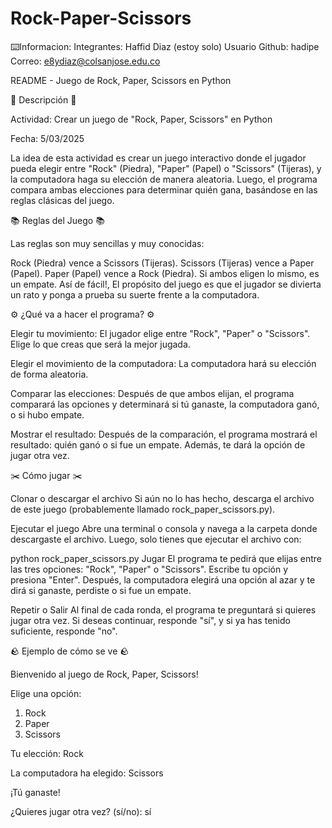 # Rock-Paper-Scissors



⌨️Informacion:
Integrantes: Haffid Diaz (estoy solo)
Usuario Github: hadipe
Correo: e8ydiaz@colsanjose.edu.co

README - Juego de Rock, Paper, Scissors en Python

📰 Descripción 📰

Actividad: Crear un juego de "Rock, Paper, Scissors" en Python

Fecha: 5/03/2025

La idea de esta actividad es crear un juego interactivo donde el jugador pueda elegir entre "Rock" (Piedra), "Paper" (Papel) o "Scissors" (Tijeras), y la computadora haga su elección de manera aleatoria. Luego, el programa compara ambas elecciones para determinar quién gana, basándose en las reglas clásicas del juego.





📚 Reglas del Juego 📚

Las reglas son muy sencillas y muy conocidas:

Rock (Piedra) vence a Scissors (Tijeras).
Scissors (Tijeras) vence a Paper (Papel).
Paper (Papel) vence a Rock (Piedra).
Si ambos eligen lo mismo, es un empate.
Así de fácil!, El propósito del juego es que el jugador se divierta un rato y ponga a prueba su suerte frente a la computadora.






⚙️ ¿Qué va a hacer el programa? ⚙️

Elegir tu movimiento:
El jugador elige entre "Rock", "Paper" o "Scissors". Elige lo que creas que será la mejor jugada.

Elegir el movimiento de la computadora:
La computadora hará su elección de forma aleatoria.

Comparar las elecciones:
Después de que ambos elijan, el programa comparará las opciones y determinará si tú ganaste, la computadora ganó, o si hubo empate.

Mostrar el resultado:
Después de la comparación, el programa mostrará el resultado: quién ganó o si fue un empate. Además, te dará la opción de jugar otra vez.






✂️ Cómo jugar ✂️

Clonar o descargar el archivo
Si aún no lo has hecho, descarga el archivo de este juego (probablemente llamado rock_paper_scissors.py).

Ejecutar el juego
Abre una terminal o consola y navega a la carpeta donde descargaste el archivo. Luego, solo tienes que ejecutar el archivo con:

python rock_paper_scissors.py
Jugar
El programa te pedirá que elijas entre las tres opciones: "Rock", "Paper" o "Scissors". Escribe tu opción y presiona "Enter". Después, la computadora elegirá una opción al azar y te dirá si ganaste, perdiste o si fue un empate.

Repetir o Salir
Al final de cada ronda, el programa te preguntará si quieres jugar otra vez. Si deseas continuar, responde "sí", y si ya has tenido suficiente, responde "no".






🪨 Ejemplo de cómo se ve 🪨

Bienvenido al juego de Rock, Paper, Scissors!

Elige una opción:
1. Rock
2. Paper
3. Scissors

Tu elección: Rock

La computadora ha elegido: Scissors

¡Tú ganaste!

¿Quieres jugar otra vez? (sí/no): sí
